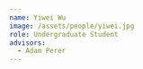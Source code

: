 ```yaml
---
name: Yiwei Wu
image: /assets/people/yiwei.jpg
role: Undergraduate Student
advisors:
  - Adam Perer
---
```

